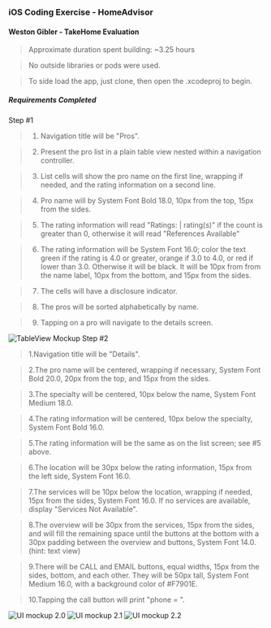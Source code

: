 ### iOS Coding Exercise - HomeAdvisor
#### Weston Gibler - TakeHome Evaluation
> Approximate duration spent building: ~3.25 hours

> No outside libraries or pods were used.

> To side load the app, just clone, then open the .xcodeproj to begin.

##### Requirements Completed  


Step #1
> 1. Navigation title will be "Pros".   

> 2. Present the pro list in a plain table view nested within a navigation controller.

> 3. List cells will show the pro name on the first line, wrapping if needed, and the rating information on a second line.  

> 4. Pro name will by System Font Bold 18.0, 10px from the top, 15px from the sides.  

> 5. The rating information will read "Ratings: <value> | <count> rating(s)" if the count is greater than 0, otherwise it will read "References Available"  

> 6. The rating information will be System Font 16.0; color the text green if the rating is 4.0 or greater, orange if 3.0 to 4.0, or red if lower than 3.0. Otherwise it will be black. It will be 10px from from the name label, 10px from the bottom, and 15px from the sides.  

> 7. The cells will have a disclosure indicator.  

> 8. The pros will be sorted alphabetically by name.  

> 9. Tapping on a pro will navigate to the details screen.  

![TableView Mockup](https://s3.us-east-2.amazonaws.com/weston-gibler-portfolio/HA/Screen+Shot+2018-10-17+at+5.48.53+PM.png)
  Step #2  


  > 1.Navigation title will be "Details".

  > 2.The pro name will be centered, wrapping if necessary, System Font Bold 20.0, 20px from the top, and 15px from the sides.  

  > 3.The specialty will be centered, 10px below the name, System Font Medium 18.0.  

  > 4.The rating information will be centered, 10px below the specialty, System Font Bold 16.0.  

  > 5.The rating information will be the same as on the list screen; see #5 above.  

  > 6.The location will be 30px below the rating information, 15px from the left side, System Font 16.0.  

  > 7.The services will be 10px below the location, wrapping if needed, 15px from the sides, System Font 16.0. If no services are available, display "Services Not Available".  

  > 8.The overview will be 30px from the services, 15px from the sides, and will fill the remaining space until the buttons at the bottom with a 30px padding between the overview and buttons, System Font 14.0. (hint: text view)  

  > 9.There will be CALL and EMAIL buttons, equal widths, 15px from the sides, bottom, and each other. They will be 50px tall, System Font Medium 16.0, with a background color of #F7901E.  

  > 10.Tapping the call button will print "phone = <phone number>".

![UI mockup 2.0](https://s3.us-east-2.amazonaws.com/weston-gibler-portfolio/HA/Screen+Shot+2018-10-17+at+5.49.04+PM.png)
![UI mockup 2.1](https://s3.us-east-2.amazonaws.com/weston-gibler-portfolio/HA/Screen+Shot+2018-10-17+at+5.49.19+PM.png)
![UI mockup 2.2](https://s3.us-east-2.amazonaws.com/weston-gibler-portfolio/HA/Screen+Shot+2018-10-17+at+5.49.30+PM.png)
